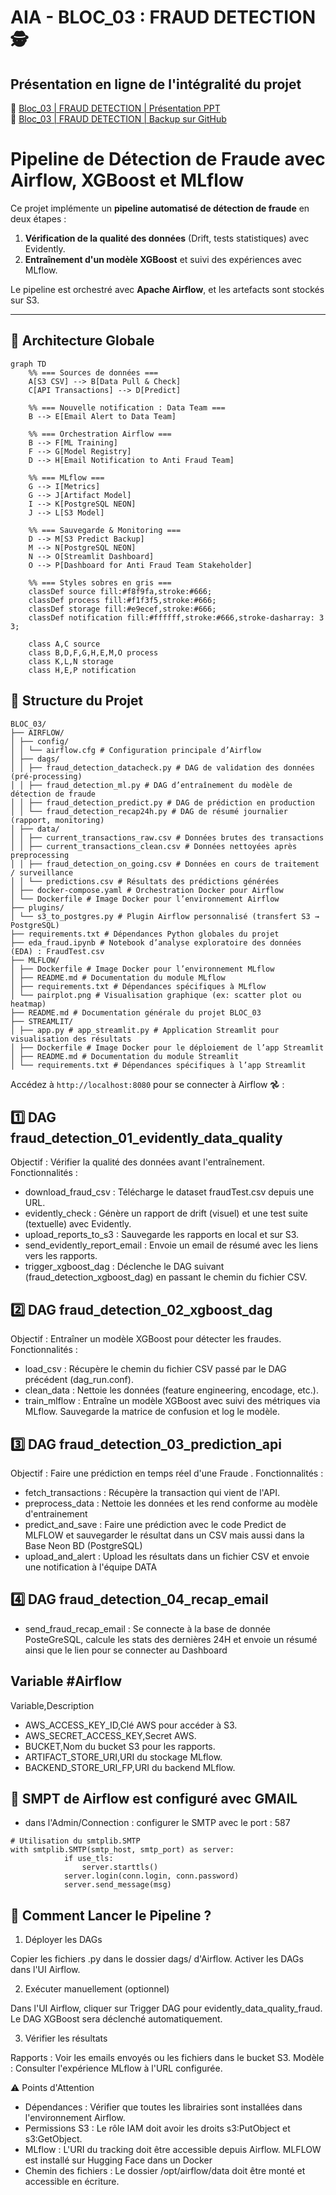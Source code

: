 # AIA - BLOC_03 : FRAUD DETECTION 🕵 

## Présentation en ligne de l'intégralité du projet

🚀 [Bloc_03 | FRAUD DETECTION | Présentation PPT](https://docs.google.com/presentation/d/1EUjt6ZuZBRxjuxuWD4OKV9wgqbWGHm1zGtCbE3KnmMc/edit?usp=sharing) \
📁 [Bloc_03 | FRAUD DETECTION | Backup sur GitHub]()


# Pipeline de Détection de Fraude avec Airflow, XGBoost et MLflow

Ce projet implémente un **pipeline automatisé de détection de fraude** en deux étapes :
1. **Vérification de la qualité des données** (Drift, tests statistiques) avec Evidently.
2. **Entraînement d'un modèle XGBoost** et suivi des expériences avec MLflow.

Le pipeline est orchestré avec **Apache Airflow**, et les artefacts sont stockés sur S3.

---

## 📌 Architecture Globale

```mermaid
graph TD
    %% === Sources de données ===
    A[S3 CSV] --> B[Data Pull & Check]
    C[API Transactions] --> D[Predict]

    %% === Nouvelle notification : Data Team ===
    B --> E[Email Alert to Data Team]

    %% === Orchestration Airflow ===
    B --> F[ML Training]
    F --> G[Model Registry]
    D --> H[Email Notification to Anti Fraud Team]

    %% === MLflow ===
    G --> I[Metrics]
    G --> J[Artifact Model]
    I --> K[PostgreSQL NEON]
    J --> L[S3 Model]

    %% === Sauvegarde & Monitoring ===
    D --> M[S3 Predict Backup]
    M --> N[PostgreSQL NEON]
    N --> O[Streamlit Dashboard]
    O --> P[Dashboard for Anti Fraud Team Stakeholder]

    %% === Styles sobres en gris ===
    classDef source fill:#f8f9fa,stroke:#666;
    classDef process fill:#f1f3f5,stroke:#666;
    classDef storage fill:#e9ecef,stroke:#666;
    classDef notification fill:#ffffff,stroke:#666,stroke-dasharray: 3 3;

    class A,C source
    class B,D,F,G,H,E,M,O process
    class K,L,N storage
    class H,E,P notification

```


## 📂 Structure du Projet

```
BLOC_03/
├── AIRFLOW/
│ ├── config/
│ │ └── airflow.cfg # Configuration principale d’Airflow
│ ├── dags/
│ │ ├── fraud_detection_datacheck.py # DAG de validation des données (pré-processing)
│ │ ├── fraud_detection_ml.py # DAG d’entraînement du modèle de détection de fraude
│ │ ├── fraud_detection_predict.py # DAG de prédiction en production
│ │ └── fraud_detection_recap24h.py # DAG de résumé journalier (rapport, monitoring)
│ ├── data/
│ │ ├── current_transactions_raw.csv # Données brutes des transactions
│ │ ├── current_transactions_clean.csv # Données nettoyées après preprocessing
│ │ ├── fraud_detection_on_going.csv # Données en cours de traitement / surveillance
│ │ └── predictions.csv # Résultats des prédictions générées
│ ├── docker-compose.yaml # Orchestration Docker pour Airflow
│ └── Dockerfile # Image Docker pour l’environnement Airflow
├── plugins/
│ └── s3_to_postgres.py # Plugin Airflow personnalisé (transfert S3 → PostgreSQL)
├── requirements.txt # Dépendances Python globales du projet
├── eda_fraud.ipynb # Notebook d’analyse exploratoire des données (EDA) : FraudTest.csv
├── MLFLOW/
│ ├── Dockerfile # Image Docker pour l’environnement MLflow
│ ├── README.md # Documentation du module MLflow
│ ├── requirements.txt # Dépendances spécifiques à MLflow
│ └── pairplot.png # Visualisation graphique (ex: scatter plot ou heatmap)
├── README.md # Documentation générale du projet BLOC_03
├── STREAMLIT/
│ ├── app.py # app_streamlit.py # Application Streamlit pour visualisation des résultats
│ ├── Dockerfile # Image Docker pour le déploiement de l’app Streamlit
│ ├── README.md # Documentation du module Streamlit
│ └── requirements.txt # Dépendances spécifiques à l’app Streamlit

```

Accédez à `http://localhost:8080` pour se connecter à Airflow 𖣘 :

## 1️⃣ DAG fraud_detection_01_evidently_data_quality

Objectif : Vérifier la qualité des données avant l'entraînement.
Fonctionnalités :

- download_fraud_csv : Télécharge le dataset fraudTest.csv depuis une URL.
- evidently_check : Génère un rapport de drift (visuel) et une test suite (textuelle) avec Evidently.
- upload_reports_to_s3 : Sauvegarde les rapports en local et sur S3.
- send_evidently_report_email : Envoie un email de résumé avec les liens vers les rapports.
- trigger_xgboost_dag : Déclenche le DAG suivant (fraud_detection_xgboost_dag) en passant le chemin du fichier CSV.

## 2️⃣ DAG fraud_detection_02_xgboost_dag
Objectif : Entraîner un modèle XGBoost pour détecter les fraudes.
Fonctionnalités :

- load_csv : Récupère le chemin du fichier CSV passé par le DAG précédent (dag_run.conf).
- clean_data : Nettoie les données (feature engineering, encodage, etc.).
- train_mlflow : Entraîne un modèle XGBoost avec suivi des métriques via MLflow. Sauvegarde la matrice de confusion et log le modèle.

## 3️⃣ DAG fraud_detection_03_prediction_api
Objectif : Faire une prédiction en temps réel d'une Fraude .
Fonctionnalités :

- fetch_transactions : Récupère la transaction qui vient de l'API.
- preprocess_data : Nettoie les données et les rend conforme au modèle d'entrainement
- predict_and_save : Faire une prédiction avec le code Predict de MLFLOW et sauvegarder le résultat dans un CSV mais aussi dans la Base Neon BD (PostgreSQL)
- upload_and_alert : Upload les résultats dans un fichier CSV et envoie une notification à l'équipe DATA

## 4️⃣ DAG fraud_detection_04_recap_email

- send_fraud_recap_email : Se connecte à la base de donnée PosteGreSQL, calcule les stats des dernières 24H et envoie un résumé ainsi que le lien pour se connecter au Dashboard


## Variable #Airflow

Variable,Description
- AWS_ACCESS_KEY_ID,Clé AWS pour accéder à S3.
- AWS_SECRET_ACCESS_KEY,Secret AWS.
- BUCKET,Nom du bucket S3 pour les rapports.
- ARTIFACT_STORE_URI,URI du stockage MLflow.
- BACKEND_STORE_URI_FP,URI du backend MLflow.

## 📩 SMPT de Airflow est configuré avec GMAIL
- dans l'Admin/Connection : configurer le SMTP avec le port : 587

```
# Utilisation du smtplib.SMTP
with smtplib.SMTP(smtp_host, smtp_port) as server:
            if use_tls:
                server.starttls()
            server.login(conn.login, conn.password)
            server.send_message(msg)
```            

## 🔧 Comment Lancer le Pipeline ?
1. Déployer les DAGs

Copier les fichiers .py dans le dossier dags/ d'Airflow.
Activer les DAGs dans l'UI Airflow.

2. Exécuter manuellement (optionnel)

Dans l'UI Airflow, cliquer sur Trigger DAG pour evidently_data_quality_fraud.
Le DAG XGBoost sera déclenché automatiquement.

3. Vérifier les résultats

Rapports : Voir les emails envoyés ou les fichiers dans le bucket S3.
Modèle : Consulter l'expérience MLflow à l'URL configurée.


⚠️ Points d'Attention

- Dépendances : Vérifier que toutes les librairies sont installées dans l'environnement Airflow.
- Permissions S3 : Le rôle IAM doit avoir les droits s3:PutObject et s3:GetObject.
- MLflow : L'URI du tracking doit être accessible depuis Airflow. MLFLOW est installé sur Hugging Face dans un Docker 
- Chemin des fichiers : Le dossier /opt/airflow/data doit être monté et accessible en écriture.